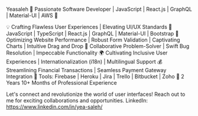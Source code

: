 Yeasaleh 
🚀 Passionate Software Developer | JavaScript | React.js | GraphQL | Material-UI | AWS 🎨

💡 Crafting Flawless User Experiences | Elevating UI/UX Standards 
🌟 JavaScript | TypeScript | React.js | GraphQL | Material-UI | Bootstrap 
🚀 Optimizing Website Performance | Robust Form Validation | Captivating Charts | Intuitive Drag and Drop 
💼 Collaborative Problem-Solver | Swift Bug Resolution | Impeccable Functionality 
🌍 Cultivating Inclusive User Experiences | Internationalization (i18n) | Multilingual Support 
💰 Streamlining Financial Transactions | Seamless Payment Gateway Integration 🔧 Tools: Firebase | Heroku | Jira | Trello | Bitbucket | Zoho 
💼 2 Years 10+ Months of Professional Experience

Let's connect and revolutionize the world of user interfaces! Reach out to me for exciting collaborations and opportunities.
LinkedIn: https://www.linkedin.com/in/yea-saleh/
